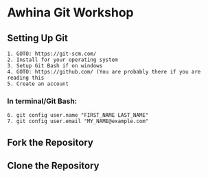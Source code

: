 # Awhina Git Workshop

## Setting Up Git
	1. GOTO: https://git-scm.com/
	2. Install for your operating system
	3. Setup Git Bash if on windows
	4. GOTO: https://github.com/ (You are probably there if you are reading this
	5. Create an account
### In terminal/Git Bash:
	6. git config user.name "FIRST_NAME LAST_NAME"
	7. git config user.email "MY_NAME@example.com"

## Fork the Repository


## Clone the Repository
